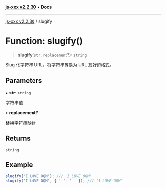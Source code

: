 [**js-xxx v2.2.30**](../README.md) • **Docs**

***

[js-xxx v2.2.30](../README.md) / slugify

# Function: slugify()

> **slugify**(`str`, `replacement`?): `string`

Slug 化字符串 URL，将字符串转换为 URL 友好的格式。

## Parameters

• **str**: `string`

字符串值

• **replacement?**

替换字符串映射

## Returns

`string`

## Example

```ts
slugify('I LOVE OQM'); /// 'I_LOVE_OQM'
slugify('I LOVE OQM', { ' ': '-' }); /// 'I-LOVE-OQM'
```

